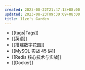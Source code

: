 ```yaml
---
created: 2023-08-22T21:47:13+08:00
updated: 2023-08-23T09:30:09+08:00
title: 11ze's Garden
---
```


- [[tags|Tags]]
- [[英语]]
- [[搭建数字花园]]
- [[MySQL 实战 45 讲]]
- [[Redis 核心技术与实战]]
- [[Docker]]
